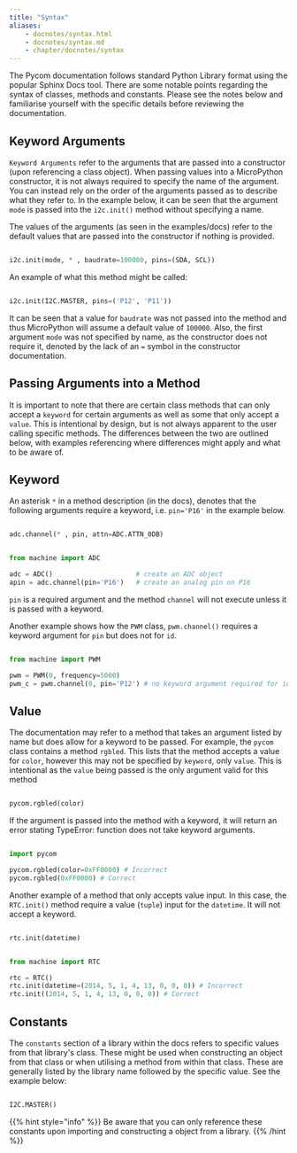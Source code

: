 ```yaml
---
title: "Syntax"
aliases:
    - docnotes/syntax.html
    - docnotes/syntax.md
    - chapter/docnotes/syntax
---
```


The Pycom documentation follows standard Python Library format using the popular Sphinx Docs tool. There are some notable points regarding the syntax of classes, methods and constants. Please see the notes below and familiarise yourself with the specific details before reviewing the documentation.

## Keyword Arguments

`Keyword Arguments` refer to the arguments that are passed into a constructor \(upon referencing a class object\). When passing values into a MicroPython constructor, it is not always required to specify the name of the argument. You can instead rely on the order of the arguments passed as to describe what they refer to. In the example below, it can be seen that the argument `mode` is passed into the `i2c.init()` method without specifying a name.

The values of the arguments (as seen in the examples/docs) refer to the default values that are passed into the constructor if nothing is provided.

```python

i2c.init(mode, * , baudrate=100000, pins=(SDA, SCL))
```

An example of what this method might be called:

```python

i2c.init(I2C.MASTER, pins=('P12', 'P11'))
```

It can be seen that a value for `baudrate` was not passed into the method and thus MicroPython will assume a default value of `100000`. Also, the first argument `mode` was not specified by name, as the constructor does not require it, denoted by the lack of an `=` symbol in the constructor documentation.

## Passing Arguments into a Method

It is important to note that there are certain class methods that can only accept a `keyword` for certain arguments as well as some that only accept a `value`. This is intentional by design, but is not always apparent to the user calling specific methods. The differences between the two are outlined below, with examples referencing where differences might apply and what to be aware of.

## Keyword

An asterisk `*` in a method description \(in the docs\), denotes that the following arguments require a keyword, i.e. `pin='P16'` in the example below.

```python

adc.channel(* , pin, attn=ADC.ATTN_0DB)
```

```python

from machine import ADC

adc = ADC()                     # create an ADC object
apin = adc.channel(pin='P16')   # create an analog pin on P16
```

`pin` is a required argument and the method `channel` will not execute unless it is passed with a keyword.

Another example shows how the `PWM` class, `pwm.channel()` requires a keyword argument for `pin` but does not for `id`.

```python

from machine import PWM

pwm = PWM(0, frequency=5000)
pwm_c = pwm.channel(0, pin='P12') # no keyword argument required for id (0) but is required for pin (pin='P12')
```

## Value

The documentation may refer to a method that takes an argument listed by name but does allow for a keyword to be passed. For example, the `pycom` class contains a method `rgbled`. This lists that the method accepts a value for `color`, however this may not be specified by `keyword`, only `value`. This is intentional as the `value` being passed is the only argument valid for this method

```python

pycom.rgbled(color)
```

If the argument is passed into the method with a keyword, it will return an error stating TypeError: function does not take keyword arguments.

```python

import pycom

pycom.rgbled(color=0xFF0000) # Incorrect
pycom.rgbled(0xFF0000) # Correct
```

Another example of a method that only accepts value input. In this case, the `RTC.init()` method require a value (`tuple`) input for the `datetime`. It will not accept a keyword.

```python

rtc.init(datetime)
```

```python

from machine import RTC

rtc = RTC()
rtc.init(datetime=(2014, 5, 1, 4, 13, 0, 0, 0)) # Incorrect
rtc.init((2014, 5, 1, 4, 13, 0, 0, 0)) # Correct
```

## Constants

The `constants` section of a library within the docs refers to specific values from that library's class. These might be used when constructing an object from that class or when utilising a method from within that class. These are generally listed by the library name followed by the specific value. See the example below:

```python

I2C.MASTER()
```

{{% hint style="info" %}}
Be aware that you can only reference these constants upon importing and constructing a object from a library.
{{% /hint %}}
